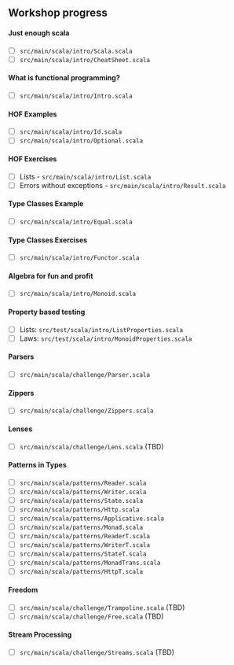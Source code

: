## Workshop progress

#### Just enough scala
- [ ] `src/main/scala/intro/Scala.scala`
- [ ] `src/main/scala/intro/CheatSheet.scala`

#### What is functional programming?
- [ ] `src/main/scala/intro/Intro.scala`

#### HOF Examples
- [ ] `src/main/scala/intro/Id.scala`
- [ ] `src/main/scala/intro/Optional.scala`

#### HOF Exercises
- [ ] Lists - `src/main/scala/intro/List.scala`
- [ ] Errors without exceptions - `src/main/scala/intro/Result.scala`

#### Type Classes Example
- [ ] `src/main/scala/intro/Equal.scala`

#### Type Classes Exercises
- [ ] `src/main/scala/intro/Functor.scala`

#### Algebra for fun and profit
- [ ] `src/main/scala/intro/Monoid.scala`

#### Property based testing
- [ ] Lists: `src/test/scala/intro/ListProperties.scala`
- [ ] Laws: `src/test/scala/intro/MonoidProperties.scala`

#### Parsers
- [ ] `src/main/scala/challenge/Parser.scala`

#### Zippers
- [ ] `src/main/scala/challenge/Zippers.scala`

#### Lenses
- [ ] `src/main/scala/challenge/Lens.scala` (TBD)

#### Patterns in Types
- [ ] `src/main/scala/patterns/Reader.scala`
- [ ] `src/main/scala/patterns/Writer.scala`
- [ ] `src/main/scala/patterns/State.scala`
- [ ] `src/main/scala/patterns/Http.scala`
- [ ] `src/main/scala/patterns/Applicative.scala`
- [ ] `src/main/scala/patterns/Monad.scala`
- [ ] `src/main/scala/patterns/ReaderT.scala`
- [ ] `src/main/scala/patterns/WriterT.scala`
- [ ] `src/main/scala/patterns/StateT.scala`
- [ ] `src/main/scala/patterns/MonadTrans.scala`
- [ ] `src/main/scala/patterns/HttpT.scala`

#### Freedom
- [ ] `src/main/scala/challenge/Trampoline.scala` (TBD)
- [ ] `src/main/scala/challenge/Free.scala` (TBD)

#### Stream Processing
- [ ] `src/main/scala/challenge/Streams.scala` (TBD)
